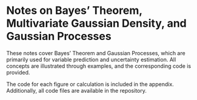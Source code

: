 # Notes on Bayes’ Theorem, Multivariate Gaussian Density, and Gaussian Processes

These notes cover Bayes’ Theorem and Gaussian Processes, which are primarily used for variable prediction and uncertainty estimation. All concepts are illustrated through examples, and the corresponding code is provided.

The code for each figure or calculation is included in the appendix. Additionally, all code files are available in the repository.
